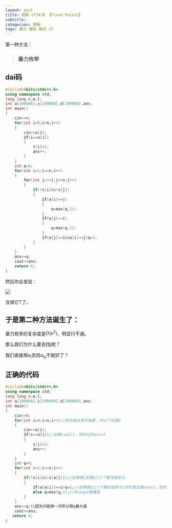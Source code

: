 ```yaml
---
layout: post
title: 题解 CF347B 【Fixed Points】
subtitle: 
categories: 题解
tags: 暴力 模拟 数论 CF
---
```

第一种方法：

>### 暴力枚举

dai码
----
```cpp
#include<bits/stdc++.h>
using namespace std;
long long n,m,l;
int a[100000],s[100000],d[100000],ans;
int main()
{
	cin>>n;
	for(int i=0;i<n;i++)
	{
		cin>>a[i];
		if(i==a[i])
		{
			s[i]=1;
			ans++;
		}
	}
	int q=0;
	for(int i=1;i<=n;i++)
	{
		for(int j=1+i;j<=n;j++)
		{
			if(!s[i]&&!s[j])
			{
				if(a[i]==j)
				{
					q=max(q,1);
				}
				if(a[j]==i)
				{
					q=max(q,1);
				}
				if(a[j]==i&&a[i]==j)q=2;
			} 
		} 
	}
	ans+=q;
	cout<<ans;
    return 0;
}
```
然后你会发现：

![](https://cdn.luogu.com.cn/upload/image_hosting/yo8ugkpa.png?x-oss-process=image/resize,m_lfit,h_170,w_225)

没错它T了。

于是第二种方法诞生了：
----
暴力枚举的复杂度是$O(n^2)$，明显行不通。

那么我们为什么要去找$j$呢？

我们直接用$a_i$去找$a_{a_i}$不就好了？

正确的代码
----
```cpp
#include<bits/stdc++.h>
using namespace std;
long long n,m,l;
int a[100000],s[100000],d[100000],ans;
int main()
{
	cin>>n;
	for(int i=0;i<n;i++)//因为是从零开始数，所以下标是0
	{
		cin>>a[i];
		if(i==a[i])//如果i=a[i]，则标记并ans+1
		{
			s[i]=1;
			ans++;
		}
	}
	int q=0;
	for(int i=1;i<=n;i++)
	{
		if(!s[i]&&!s[a[i]])//如果第i和第a[i]个数没被标记
		{
			if(a[a[i]]==i)q=2;//如果第a[i]个数的值等于i则代表互换ans+2，否则ans+1
			else q=max(q,1);//防止q=2被覆盖
		}
	}
	ans+=q;\\因为只能换一次所以取q最大值
	cout<<ans;
   return 0;
}
```
